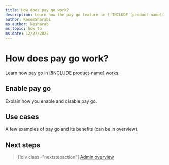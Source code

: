 ```yaml
---
title: How does pay go work?
description: Learn how the pay go feature in [!INCLUDE [product-name](../includes/product-name.md)] works, and how to enable it.
author: KesemSharabi
ms.author: kesharab
ms.topic: how to
ms.date: 12/27/2022
---
```


# How does pay go work?

Learn how pay go in [!INCLUDE [product-name](../includes/product-name.md)] works.

## Enable pay go

Explain how you enable and disable pay go.

## Use cases

A few examples of pay go and its benefits (can be in overview).

## Next steps

>[!div class="nextstepaction"]
>[Admin overview](admin-overview.md)

